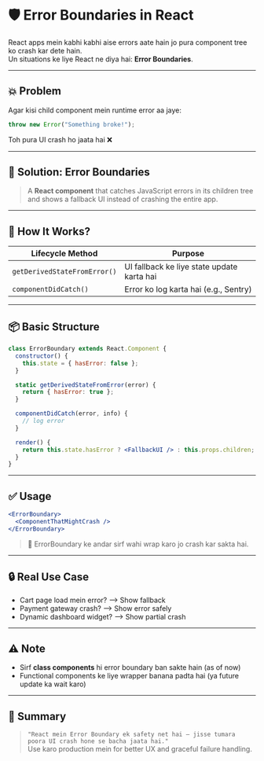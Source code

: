 # 🛡️ Error Boundaries in React

React apps mein kabhi kabhi aise errors aate hain jo pura component tree ko crash kar dete hain.  
Un situations ke liye React ne diya hai: **Error Boundaries**.

---

## 💥 Problem

Agar kisi child component mein runtime error aa jaye:

```js
throw new Error("Something broke!");
```

Toh pura UI crash ho jaata hai ❌

---

## 🧰 Solution: Error Boundaries

> A **React component** that catches JavaScript errors in its children tree  
> and shows a fallback UI instead of crashing the entire app.

---

## 🧠 How It Works?

| Lifecycle Method | Purpose |
|------------------|---------|
| `getDerivedStateFromError()` | UI fallback ke liye state update karta hai |
| `componentDidCatch()`        | Error ko log karta hai (e.g., Sentry) |

---

## 📦 Basic Structure

```jsx
class ErrorBoundary extends React.Component {
  constructor() {
    this.state = { hasError: false };
  }

  static getDerivedStateFromError(error) {
    return { hasError: true };
  }

  componentDidCatch(error, info) {
    // log error
  }

  render() {
    return this.state.hasError ? <FallbackUI /> : this.props.children;
  }
}
```

---

## ✅ Usage

```jsx
<ErrorBoundary>
  <ComponentThatMightCrash />
</ErrorBoundary>
```

> 🧠 ErrorBoundary ke andar sirf wahi wrap karo jo crash kar sakta hai.

---

## 🔒 Real Use Case

- Cart page load mein error? --> Show fallback  
- Payment gateway crash? --> Show error safely  
- Dynamic dashboard widget? --> Show partial crash

---

## ⚠️ Note

- Sirf **class components** hi error boundary ban sakte hain (as of now)
- Functional components ke liye wrapper banana padta hai (ya future update ka wait karo)

---

## 🧼 Summary

> `"React mein Error Boundary ek safety net hai — jisse tumara poora UI crash hone se bacha jaata hai."`  
> Use karo production mein for better UX and graceful failure handling.
